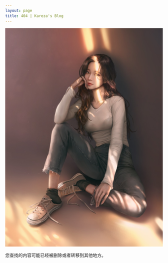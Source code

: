 ```yaml
---
layout: page
title: 404 | Kareza's Blog
---
```


![404](assets/img/404.jpeg)

您查找的内容可能已经被删除或者转移到其他地方。

